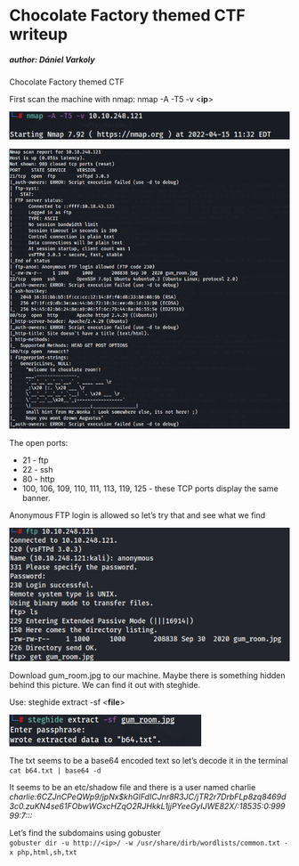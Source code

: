 # Chocolate Factory themed CTF writeup 

##### author: Dániel Varkoly

Chocolate Factory themed CTF

First scan the machine with nmap:
nmap -A -T5 -v <**ip**>

![nmap1](https://github.com/varkolyd/ctf_writeups/blob/main/THM%20-%20Chocolate%20Factory/Images/nmap1.png)

![nmap1](https://github.com/varkolyd/ctf_writeups/blob/main/THM%20-%20Chocolate%20Factory/Images/nmap2.png)  

The open ports:

- 21 - ftp
- 22 - ssh
- 80 - http 
- 100, 106, 109, 110, 111, 113, 119, 125 - these TCP ports display the same banner.

Anonymous FTP login is allowed so let’s try that and see what we find

![ftp](https://github.com/varkolyd/ctf_writeups/blob/main/THM%20-%20Chocolate%20Factory/Images/ftp.png)

Download gum_room.jpg to our machine. Maybe there is something hidden behind this picture. 
We can find it out with steghide.

Use: steghide extract -sf <**file**>

![steghide](https://github.com/varkolyd/ctf_writeups/blob/main/THM%20-%20Chocolate%20Factory/Images/steghide.png)

The txt seems to be a base64 encoded text so let’s decode it in the terminal\
` cat b64.txt | base64 -d `

It seems to be an etc/shadow file and there is a user named charlie\
*charlie:$6$CZJnCPeQWp9/jpNx$khGlFdICJnr8R3JC/jTR2r7DrbFLp8zq8469d3c0.zuKN4se61FObwWGxcHZqO2RJHkkL1jjPYeeGyIJWE82X/:18535:0:99999:7:::*


Let’s find the subdomains using gobuster\
`gobuster dir -u http://<ip>/ -w /usr/share/dirb/wordlists/common.txt -x php,html,sh,txt`

